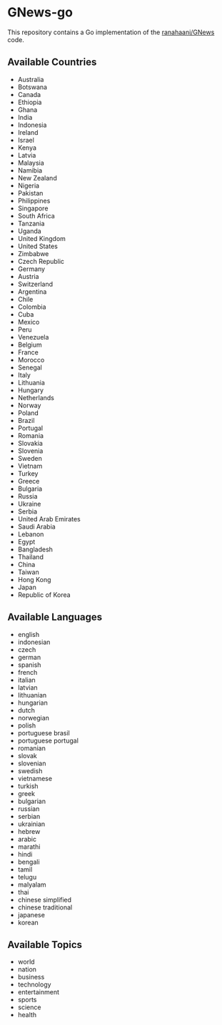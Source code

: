 # GNews-go
This repository contains a Go implementation of the [ranahaani/GNews](https://github.com/ranahaani/GNews) code.

## Available Countries
- Australia
- Botswana
- Canada
- Ethiopia
- Ghana
- India
- Indonesia
- Ireland
- Israel
- Kenya
- Latvia
- Malaysia
- Namibia
- New Zealand
- Nigeria
- Pakistan
- Philippines
- Singapore
- South Africa
- Tanzania
- Uganda
- United Kingdom
- United States
- Zimbabwe
- Czech Republic
- Germany
- Austria
- Switzerland
- Argentina
- Chile
- Colombia
- Cuba
- Mexico
- Peru
- Venezuela
- Belgium
- France
- Morocco
- Senegal
- Italy
- Lithuania
- Hungary
- Netherlands
- Norway
- Poland
- Brazil
- Portugal
- Romania
- Slovakia
- Slovenia
- Sweden
- Vietnam
- Turkey
- Greece
- Bulgaria
- Russia
- Ukraine
- Serbia
- United Arab Emirates
- Saudi Arabia
- Lebanon
- Egypt
- Bangladesh
- Thailand
- China
- Taiwan
- Hong Kong
- Japan
- Republic of Korea

## Available Languages
- english
- indonesian
- czech
- german
- spanish
- french
- italian
- latvian
- lithuanian
- hungarian
- dutch
- norwegian
- polish
- portuguese brasil
- portuguese portugal
- romanian
- slovak
- slovenian
- swedish
- vietnamese
- turkish
- greek
- bulgarian
- russian
- serbian
- ukrainian
- hebrew
- arabic
- marathi
- hindi
- bengali
- tamil
- telugu
- malyalam
- thai
- chinese simplified
- chinese traditional
- japanese
- korean

## Available Topics
- world
- nation
- business
- technology
- entertainment
- sports
- science
- health
